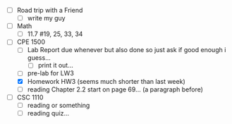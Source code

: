 - [ ] Road trip with a Friend
	- [ ] write my guy
- [ ] Math
	- [ ] 11.7 #19, 25, 33, 34
- [ ] CPE 1500
	 - [ ] Lab Report due whenever but also done so just ask if good enough i guess...
		 - [ ] print it out...
	- [ ] pre-lab for LW3
	 - [x] Homework HW3 (seems much shorter than last week)
	 - [ ] reading Chapter 2.2 start on page 69... (a paragraph before)
- [ ] CSC 1110
	- [ ] reading or something 
	- [ ] reading quiz...